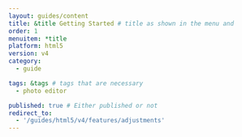```yaml
---
layout: guides/content
title: &title Getting Started # title as shown in the menu and
order: 1
menuitem: *title
platform: html5
version: v4
category:
  - guide

tags: &tags # tags that are necessary
  - photo editor

published: true # Either published or not
redirect_to:
  - '/guides/html5/v4/features/adjustments'
---
```

